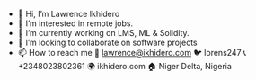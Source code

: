 - 👋 Hi, I’m Lawrence Ikhidero
- 👀 I’m interested in remote jobs.
- 🌱 I’m currently working on LMS, ML & Solidity.
- 💞️ I’m looking to collaborate on software projects
- 📫 How to reach me 
     📧 lawrence@ikhidero.com
     🐦 lorens247
     📞 +2348023802361
     🌍 ikhidero.com
     🏠 Niger Delta, Nigeria
<!---
lorens247/lorens247 is a ✨ special ✨ repository because its `README.md` (this file) appears on your GitHub profile.
You can click the Preview link to take a look at your changes.
--->
